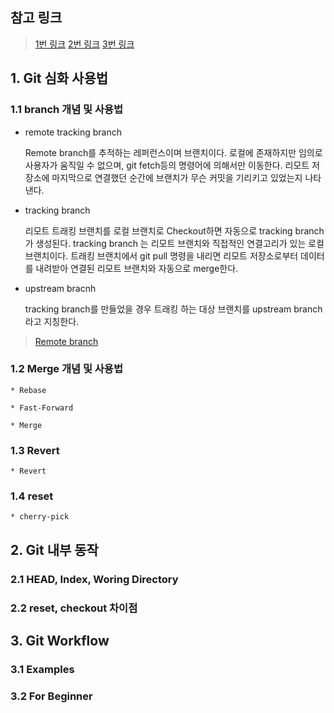 ## 참고 링크

>[1번 링크](https://junwoo45.github.io/2019-10-23-rebase/) 
>[2번 링크](https://suhwan.dev/2018/01/21/Git-Rebase-1/)
>[3번 링크](https://jusths.tistory.com/162?category=786257)


## 1. Git 심화 사용법

### 1.1 branch 개념 및 사용법

   * remote tracking branch

      Remote branch를 추적하는 레퍼런스이며 브랜치이다. 로컬에 존재하지만 임의로 사용자가 움직일 수 없으며,
      git fetch등의 명령어에 의해서만 이동한다. 리모트 저장소에 마지막으로 연결했던 순간에 브랜치가 무슨 커밋을
      기리키고 있었는지 나타낸다. 

   * tracking branch

      리모트 트래킹 브랜치를 로컬 브랜치로 Checkout하면 자동으로 tracking branch가 생성된다. tracking branch
      는 리모트 브랜치와 직접적인 연결고리가 있는 로컬 브랜치이다. 트래킹 브랜치에서 git pull 명령을 내리면
      리모트 저장소로부터 데이터를 내려받아 연결된 리모트 브랜치와 자동으로 merge한다. 

   * upstream bracnh

      tracking branch를 만들었을 경우 트래킹 하는 대상 브랜치를 upstream branch라고 지칭한다. 

   >[Remote branch](https://git-scm.com/book/ko/v2/Git-%EB%B8%8C%EB%9E%9C%EC%B9%98-%EB%A6%AC%EB%AA%A8%ED%8A%B8-%EB%B8%8C%EB%9E%9C%EC%B9%98)

### 1.2 Merge 개념 및 사용법

    * Rebase

    * Fast-Forward

    * Merge

### 1.3 Revert

    * Revert

### 1.4 reset

    * cherry-pick


## 2. Git 내부 동작


### 2.1 HEAD, Index, Woring Directory


### 2.2 reset, checkout 차이점 


## 3. Git Workflow


### 3.1 Examples


### 3.2 For Beginner
